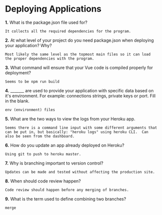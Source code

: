 # Deploying Applications

**1.** What is the package.json file used for?
<!-- enter you answer in the space below -->
```
It collects all the required dependencies for the program.
``` 
**2.** At what level of your project do you need package.json when deploying your application? Why?
<!-- enter you answer in the space below -->
```
Most likely the same level as the topmost main files so it can load the proper dependencies with the program.
```
**3.** What command will ensure that your Vue code is compiled properly for deployment?
<!-- enter you answer in the space below -->
```
Seems to be npm run build
```
**4.** _______ are used to provide your application with specific data based on it's environment. For example: connections strings, private keys or port. Fill in the blank.
<!-- enter you answer in the space below -->
```
env (environment) files
```
**5.** What are the two ways to view the logs from your Heroku app.
<!-- enter you answer in the space below -->
```
Seems there is a command line input with some different arguments that can be put in, but basically: "heroku logs" using heroku CLI.  Can also be seen from the dashboard.
```
**6.** How do you update an app already deployed on Heroku?
<!-- enter you answer in the space below -->
```
Using git to push to heroku master.
```
**7.** Why is branching important to version control?
<!-- enter you answer in the space below -->
```
Updates can be made and tested without affecting the production site.
```
**8.** When should code review happen?
<!-- enter you answer in the space below -->
```
Code review should happen before any merging of branches.
```
**9.** What is the term used to define combining two branches?
<!-- enter you answer in the space below -->
```
merge
```